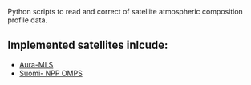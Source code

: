 
Python scripts to read and correct of satellite atmospheric composition profile data.

## Implemented satellites inlcude:
- [Aura-MLS](https://mls.jpl.nasa.gov/)
- [Suomi- NPP OMPS](https://www.star.nesdis.noaa.gov/icvs/status_NPP_OMPS_LP.php)

